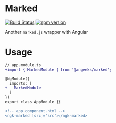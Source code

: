 # Marked

[![Build Status](https://travis-ci.org/angeeks/marked.svg?branch=master)](https://travis-ci.org/angeeks/marked)
[![npm version](https://badge.fury.io/js/%40angeeks%2Ftesting.svg)](https://www.npmjs.com/package/@angeeks/marked)

Another `marked.js` wrapper with Angular

# Usage

```diff
// app.module.ts
+import { MarkedModule } from '@angeeks/marked';

@NgModule({
  imports: [
+   MarkedModule
  ]
})
export class AppModule {}
```

```diff
<!-- app.component.html -->
<ngk-marked [src]='src'></ngk-marked>
```
